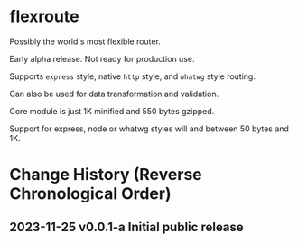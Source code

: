 # flexroute
Possibly the world's most flexible router.

Early alpha release.  Not ready for production use.

Supports `express` style, native `http` style, and `whatwg` style routing.

Can also be used for data transformation and validation.

Core module is just 1K minified and 550 bytes gzipped.

Support for express, node or whatwg styles will and between 50 bytes and 1K.

# Change History (Reverse Chronological Order)

## 2023-11-25 v0.0.1-a Initial public release
